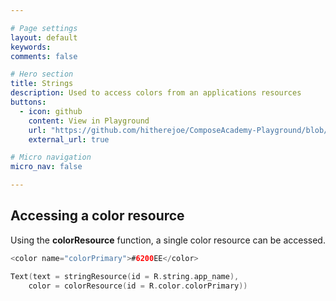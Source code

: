 ```yaml
---

# Page settings
layout: default
keywords:
comments: false

# Hero section
title: Strings
description: Used to access colors from an applications resources
buttons:
  - icon: github
    content: View in Playground
    url: "https://github.com/hitherejoe/ComposeAcademy-Playground/blob/master/app/src/main/java/co/joebirch/composeplayground/resource/colorResource.kt"
    external_url: true

# Micro navigation
micro_nav: false

---
```


## Accessing a color resource

Using the **colorResource** function, a single color resource can be accessed.

```kotlin
<color name="colorPrimary">#6200EE</color>

Text(text = stringResource(id = R.string.app_name),
    color = colorResource(id = R.color.colorPrimary))
```
